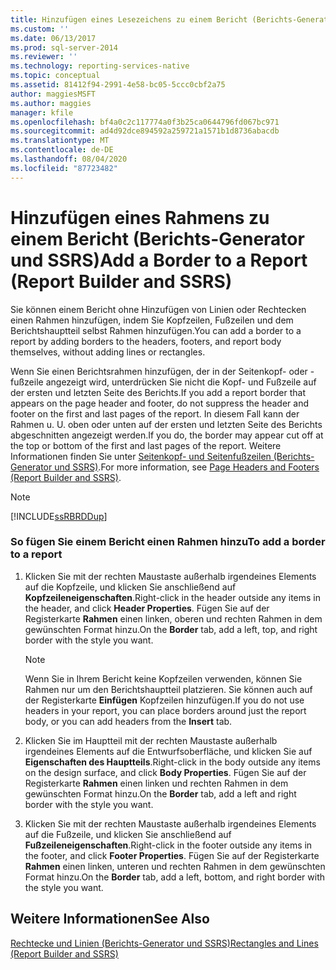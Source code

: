 ```yaml
---
title: Hinzufügen eines Lesezeichens zu einem Bericht (Berichts-Generator und SSRS) | Microsoft-Dokumentation
ms.custom: ''
ms.date: 06/13/2017
ms.prod: sql-server-2014
ms.reviewer: ''
ms.technology: reporting-services-native
ms.topic: conceptual
ms.assetid: 81412f94-2991-4e58-bc05-5ccc0cbf2a75
author: maggiesMSFT
ms.author: maggies
manager: kfile
ms.openlocfilehash: bf4a0c2c117774a0f3b25ca0644796fd067bc971
ms.sourcegitcommit: ad4d92dce894592a259721a1571b1d8736abacdb
ms.translationtype: MT
ms.contentlocale: de-DE
ms.lasthandoff: 08/04/2020
ms.locfileid: "87723482"
---
```

# <a name="add-a-border-to-a-report-report-builder-and-ssrs"></a><span data-ttu-id="7b704-102">Hinzufügen eines Rahmens zu einem Bericht (Berichts-Generator und SSRS)</span><span class="sxs-lookup"><span data-stu-id="7b704-102">Add a Border to a Report (Report Builder and SSRS)</span></span>
  <span data-ttu-id="7b704-103">Sie können einem Bericht ohne Hinzufügen von Linien oder Rechtecken einen Rahmen hinzufügen, indem Sie Kopfzeilen, Fußzeilen und dem Berichtshauptteil selbst Rahmen hinzufügen.</span><span class="sxs-lookup"><span data-stu-id="7b704-103">You can add a border to a report by adding borders to the headers, footers, and report body themselves, without adding lines or rectangles.</span></span>  
  
 <span data-ttu-id="7b704-104">Wenn Sie einen Berichtsrahmen hinzufügen, der in der Seitenkopf- oder -fußzeile angezeigt wird, unterdrücken Sie nicht die Kopf- und Fußzeile auf der ersten und letzten Seite des Berichts.</span><span class="sxs-lookup"><span data-stu-id="7b704-104">If you add a report border that appears on the page header and footer, do not suppress the header and footer on the first and last pages of the report.</span></span> <span data-ttu-id="7b704-105">In diesem Fall kann der Rahmen u. U. oben oder unten auf der ersten und letzten Seite des Berichts abgeschnitten angezeigt werden.</span><span class="sxs-lookup"><span data-stu-id="7b704-105">If you do, the border may appear cut off at the top or bottom of the first and last pages of the report.</span></span> <span data-ttu-id="7b704-106">Weitere Informationen finden Sie unter [Seitenkopf- und Seitenfußzeilen (Berichts-Generator und SSRS)](page-headers-and-footers-report-builder-and-ssrs.md).</span><span class="sxs-lookup"><span data-stu-id="7b704-106">For more information, see [Page Headers and Footers &#40;Report Builder and SSRS&#41;](page-headers-and-footers-report-builder-and-ssrs.md).</span></span>  
  
> [!NOTE]  
>  [!INCLUDE[ssRBRDDup](../../includes/ssrbrddup-md.md)]  
  
### <a name="to-add-a-border-to-a-report"></a><span data-ttu-id="7b704-107">So fügen Sie einem Bericht einen Rahmen hinzu</span><span class="sxs-lookup"><span data-stu-id="7b704-107">To add a border to a report</span></span>  
  
1.  <span data-ttu-id="7b704-108">Klicken Sie mit der rechten Maustaste außerhalb irgendeines Elements auf die Kopfzeile, und klicken Sie anschließend auf **Kopfzeileneigenschaften**.</span><span class="sxs-lookup"><span data-stu-id="7b704-108">Right-click in the header outside any items in the header, and click **Header Properties**.</span></span> <span data-ttu-id="7b704-109">Fügen Sie auf der Registerkarte **Rahmen** einen linken, oberen und rechten Rahmen in dem gewünschten Format hinzu.</span><span class="sxs-lookup"><span data-stu-id="7b704-109">On the **Border** tab, add a left, top, and right border with the style you want.</span></span>  
  
    > [!NOTE]  
    >  <span data-ttu-id="7b704-110"> Wenn Sie in Ihrem Bericht keine Kopfzeilen verwenden, können Sie Rahmen nur um den Berichtshauptteil platzieren. Sie können auch auf der Registerkarte **Einfügen** Kopfzeilen hinzufügen.</span><span class="sxs-lookup"><span data-stu-id="7b704-110">If you do not use headers in your report, you can place borders around just the report body, or you can add headers from the **Insert** tab.</span></span>  
  
2.  <span data-ttu-id="7b704-111">Klicken Sie im Hauptteil mit der rechten Maustaste außerhalb irgendeines Elements auf die Entwurfsoberfläche, und klicken Sie auf **Eigenschaften des Hauptteils**.</span><span class="sxs-lookup"><span data-stu-id="7b704-111">Right-click in the body outside any items on the design surface, and click **Body Properties**.</span></span> <span data-ttu-id="7b704-112">Fügen Sie auf der Registerkarte **Rahmen** einen linken und rechten Rahmen in dem gewünschten Format hinzu.</span><span class="sxs-lookup"><span data-stu-id="7b704-112">On the **Border** tab, add a left and right border with the style you want.</span></span>  
  
3.  <span data-ttu-id="7b704-113">Klicken Sie mit der rechten Maustaste außerhalb irgendeines Elements auf die Fußzeile, und klicken Sie anschließend auf **Fußzeileneigenschaften**.</span><span class="sxs-lookup"><span data-stu-id="7b704-113">Right-click in the footer outside any items in the footer, and click **Footer Properties**.</span></span> <span data-ttu-id="7b704-114">Fügen Sie auf der Registerkarte **Rahmen** einen linken, unteren und rechten Rahmen in dem gewünschten Format hinzu.</span><span class="sxs-lookup"><span data-stu-id="7b704-114">On the **Border** tab, add a left, bottom, and right border with the style you want.</span></span>  
  
## <a name="see-also"></a><span data-ttu-id="7b704-115">Weitere Informationen</span><span class="sxs-lookup"><span data-stu-id="7b704-115">See Also</span></span>  
 [<span data-ttu-id="7b704-116">Rechtecke und Linien &#40;Berichts-Generator und SSRS&#41;</span><span class="sxs-lookup"><span data-stu-id="7b704-116">Rectangles and Lines &#40;Report Builder and SSRS&#41;</span></span>](rectangles-and-lines-report-builder-and-ssrs.md)  
  
  
